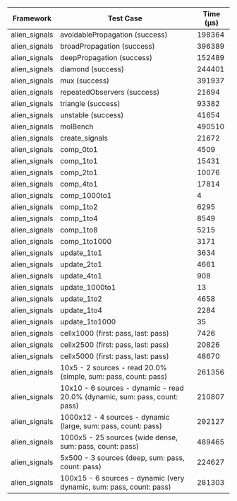 | Framework | Test Case | Time (μs) |
| --- | --- | --- |
| alien_signals | avoidablePropagation (success) | 198364 |
| alien_signals | broadPropagation (success) | 396389 |
| alien_signals | deepPropagation (success) | 152489 |
| alien_signals | diamond (success) | 244401 |
| alien_signals | mux (success) | 391937 |
| alien_signals | repeatedObservers (success) | 21694 |
| alien_signals | triangle (success) | 93382 |
| alien_signals | unstable (success) | 41654 |
| alien_signals | molBench | 490510 |
| alien_signals | create_signals | 21672 |
| alien_signals | comp_0to1 | 4509 |
| alien_signals | comp_1to1 | 15431 |
| alien_signals | comp_2to1 | 10076 |
| alien_signals | comp_4to1 | 17814 |
| alien_signals | comp_1000to1 | 4 |
| alien_signals | comp_1to2 | 6295 |
| alien_signals | comp_1to4 | 8549 |
| alien_signals | comp_1to8 | 5215 |
| alien_signals | comp_1to1000 | 3171 |
| alien_signals | update_1to1 | 3634 |
| alien_signals | update_2to1 | 4661 |
| alien_signals | update_4to1 | 908 |
| alien_signals | update_1000to1 | 13 |
| alien_signals | update_1to2 | 4658 |
| alien_signals | update_1to4 | 2284 |
| alien_signals | update_1to1000 | 35 |
| alien_signals | cellx1000 (first: pass, last: pass) | 7426 |
| alien_signals | cellx2500 (first: pass, last: pass) | 20826 |
| alien_signals | cellx5000 (first: pass, last: pass) | 48670 |
| alien_signals | 10x5 - 2 sources - read 20.0% (simple, sum: pass, count: pass) | 261356 |
| alien_signals | 10x10 - 6 sources - dynamic - read 20.0% (dynamic, sum: pass, count: pass) | 210807 |
| alien_signals | 1000x12 - 4 sources - dynamic (large, sum: pass, count: pass) | 292127 |
| alien_signals | 1000x5 - 25 sources (wide dense, sum: pass, count: pass) | 489465 |
| alien_signals | 5x500 - 3 sources (deep, sum: pass, count: pass) | 224627 |
| alien_signals | 100x15 - 6 sources - dynamic (very dynamic, sum: pass, count: pass) | 281303 |

